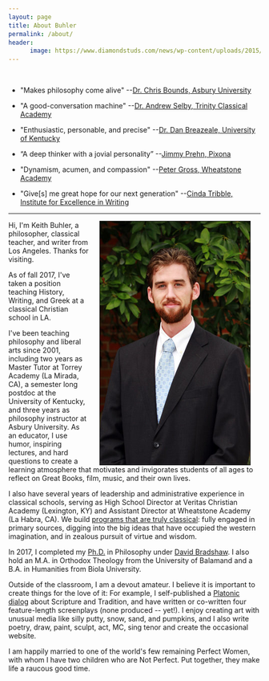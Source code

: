 ```yaml
---
layout: page
title: About Buhler
permalink: /about/
header:
      image: https://www.diamondstuds.com/news/wp-content/uploads/2015/06/UDR_3.0_LosAngeles.jpg
--- 
```


<br> 

* "Makes philosophy come alive"  --[Dr. Chris Bounds, Asbury University](https://www.asbury.edu/academics/departments/christian-studies-philosophy/faculty-staff/chris-bounds)

* "A good-conversation machine" --[Dr. Andrew Selby, Trinity Classical Academy](https://baylor.academia.edu/AndrewSelby)

* "Enthusiastic, personable, and precise" --[Dr. Dan Breazeale, University of Kentucky](https://philosophy.as.uky.edu/users/breazeal)

* “A deep thinker with a jovial personality” --[Jimmy Prehn, Pixona](https://www.linkedin.com/in/jrprehn/)

*  "Dynamism, acumen, and compassion"   --[Peter Gross, Wheatstone Academy](http://www.wheatstoneministries.com/people/)

* "Give[s] me great hope for our next generation" --[Cinda Tribble, Institute for Excellence in Writing](http://iew.com/cinda-tribble)

--------

<img src="/images/keithbuhler-golden.jpg" align="right" hspace="20" border="1px">

Hi, I'm Keith Buhler, a philosopher, classical teacher, and writer from Los Angeles. Thanks for visiting.  

As of fall 2017, I've taken a position teaching History, Writing, and Greek at a classical Christian school in LA. 

I've been teaching philosophy and liberal arts since 2001, including two years as Master Tutor at Torrey Academy (La Mirada, CA), a semester long postdoc at the University of Kentucky, and three years as philosophy instructor at Asbury University. As an educator, I use humor, inspiring lectures, and hard questions to create a learning atmosphere that motivates and invigorates students of all ages to reflect on Great Books, film, music, and their own lives.

I also have several years of leadership and administrative experience in classical schools, serving as High School Director at Veritas Christian Academy (Lexington, KY) and Assistant Director at Wheatstone Academy (La Habra, CA). We build [programs that are truly classical](http://www.keithbuhler.com//classical-education/): fully engaged in primary sources, digging into the big ideas that have occupied the western imagination, and in zealous pursuit of virtue and wisdom. 

In 2017, I completed my [Ph.D.](/phd) in Philosophy under [David Bradshaw](https://uky.academia.edu/DBradshaw). I also hold an M.A. in Orthodox Theology from the University of Balamand and a B.A. in Humanities from Biola University.  

Outside of the classroom, I am a devout amateur. I believe it is important to create things for the love of it: For example, I self-published a [Platonic dialog](http://bitly.com/ScriptureOrTradition) about Scripture and Tradition, and have written or co-written four feature-length screenplays (none produced -- yet!). I enjoy creating art with unusual media like silly putty, snow, sand, and pumpkins, and I also write poetry, draw, paint, sculpt, act, MC, sing tenor and create the occasional website. 

I am happily married to one of the world's few remaining Perfect Women, with whom I have two children who are Not Perfect. Put together, they make life a raucous good time. 

